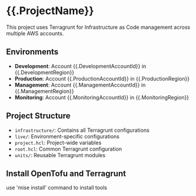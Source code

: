 # {{.ProjectName}}

This project uses Terragrunt for Infrastructure as Code management across multiple AWS accounts.

## Environments

- **Development**: Account {{.DevelopmentAccountId}} in {{.DevelopmentRegion}}
- **Production**: Account {{.ProductionAccountId}} in {{.ProductionRegion}}
- **Management**: Account {{.ManagementAccountId}} in {{.ManagementRegion}}
- **Monitoring**: Account {{.MonitoringAccountId}} in {{.MonitoringRegion}}

## Project Structure

- `infrastructure/`: Contains all Terragrunt configurations
- `live/`: Environment-specific configurations
- `project.hcl`: Project-wide variables
- `root.hcl`: Common Terragrunt configuration
- `units/`: Reusable Terragrunt modules

## Install OpenTofu and Terragrunt

use 'mise install' command to install tools